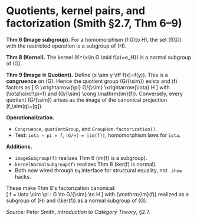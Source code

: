 # Quotients, kernel pairs, and factorization (Smith §2.7, Thm 6–9)

**Thm 6 (Image subgroup).** For a homomorphism \(f:G\to H\), the set \(f[G]\) with the
restricted operation is a subgroup of \(H\).

**Thm 8 (Kernel).** The kernel \(K=\{x\in G \mid f(x)=e_H\}\) is a normal subgroup of \(G\).

**Thm 9 (Image ≅ Quotient).**
Define \(x \sim y \iff f(x)=f(y)\). This is a **congruence** on \(G\).
Hence the quotient group \(G/{\sim}\) exists and \(f\) factors as
\[
  G \xrightarrow{\pi} G/{\sim} \xrightarrow{\iota} H
\]
with \(\iota\!\circ\!\pi=f\) and \(G/{\sim} \cong \mathrm{im}(f)\).
Conversely, every quotient \(G/{\sim}\) arises as the image of the canonical
projection \(f_\sim(g)=[g]\).

**Operationalization.**
- `Congruence`, `quotientGroup`, and `GroupHom.factorization()`.
- Test: `iota ∘ pi = f`, `|G/≈| = |im(f)|`, homomorphism laws for `iota`.

**Additions.**
- `imageSubgroup(f)` realizes Thm 6 (im(f) is a subgroup).
- `kernelNormalSubgroup(f)` realizes Thm 8 (ker(f) is normal).
- Both now wired through `Eq` interface for structural equality, not `.show` hacks.

These make Thm 9's factorization canonical:  
\[
  f = \iota \circ \pi : G \to G/{\sim} \to H
\]
with \(\mathrm{im}(f)\) realized as a subgroup of \(H\) and \(\ker(f)\) as a normal subgroup of \(G\).

*Source:* Peter Smith, *Introduction to Category Theory*, §2.7.
